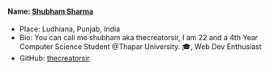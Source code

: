 #### Name: [Shubham Sharma](https://github.com/thecreatorsir)

- Place: Ludhiana, Punjab, India
- Bio: You can call me shubham aka thecreatorsir, I am 22 and a 4th Year Computer Science Student @Thapar University. 🎓,
  Web Dev Enthusiast
- GitHub: [thecreatorsir](https://github.com/thecreatorsir)
